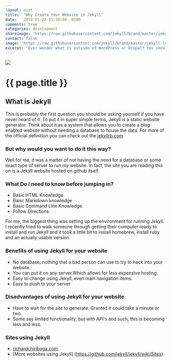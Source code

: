 ```yaml
---
layout: post
title:  "Why Create Your Website in Jekyll"
date:   2018-05-23 15:30:00 -0500
comments: true
categories: development
shareimage: 'https://raw.githubusercontent.com/jekyll/brand/master/jekyll-logo-black-red-transparent.png'
contact: false
image: 'https://raw.githubusercontent.com/jekyll/brand/master/jekyll-logo-black-red-transparent.png'
excerpt: "Ever wonder what is outside of WordPress or Drupal? You should really take a look at Jekyll. This is a great static generator platform."
---
```

<img src="https://raw.githubusercontent.com/jekyll/brand/master/jekyll-logo-black-red-transparent.png" class="img-responsive center-block featured-blog-img" />

# {{ page.title }}


## What is Jekyll
This is probably the first question you should be asking yourself if you have never heard of it. To put it in super simple terms, Jekyll is a static website generator. Think about it as a system that allows you to create a blog enabled website without needing a database to house the data. For more of the official definition you can check out the [jekyllrb.com](https://jekyllrb.com/)


### But why would you want to do it this way?
Well for me, it was a matter of not having the need for a database or some exact type of server to run my website. In fact, the site you are reading this on is a Jekyll website hosted on github itself. 


### What Do I need to know before jumping in?
+ Basic HTML Knowledge
+ Baisc Markdown knowledge
+ Basic Command Line Knowledge
+ Follow Directions

For me, the biggest thing was setting up the environment for running Jekyll. I recently tried to walk someone through getting their computer ready to install and run Jekyll and it took a little bit to install homebrew, install ruby and an actually usable version.


### Benefits of using Jekyll for your website
+ No database, nothing that a bad person can use to try to hack into your website. 
+ You can put it on any server.Which allows for less expensive hosting.
+ Easy to change using Jekyll; even main navigation items.
+ Easy to push to your server

### Disadvantages of using Jekyll for your website
+ Have to wait for the site to generate. Granted it could take a minute or two. 
+ Some say limited functionality, but with API's and such, this is becoming less and less.

### Sites using Jekyll
+ [richardchiriboga.com](http://richardchiriboga.com)
+ [More websites using Jekyll] (https://github.com/jekyll/jekyll/wiki/Sites)
